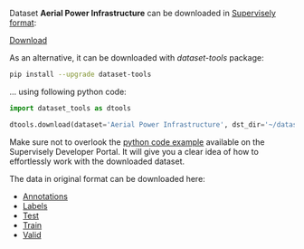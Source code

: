 Dataset **Aerial Power Infrastructure** can be downloaded in [Supervisely format](https://developer.supervisely.com/api-references/supervisely-annotation-json-format):

 [Download](https://assets.supervisely.com/supervisely-supervisely-assets-public/teams_storage/d/e/BG/GtAIR0n1VJs9gp1L3lDHG0khByXahpGBe7A8nTCOH2ejTVh2hWqAeJofzISG5BTNsPiOd4bGPkMCsbLfbfgjrAb4PGckTEIqN02mP49ZuUCkA3J5fAG48ikLRcKx.tar)

As an alternative, it can be downloaded with *dataset-tools* package:
``` bash
pip install --upgrade dataset-tools
```

... using following python code:
``` python
import dataset_tools as dtools

dtools.download(dataset='Aerial Power Infrastructure', dst_dir='~/dataset-ninja/')
```
Make sure not to overlook the [python code example](https://developer.supervisely.com/getting-started/python-sdk-tutorials/iterate-over-a-local-project) available on the Supervisely Developer Portal. It will give you a clear idea of how to effortlessly work with the downloaded dataset.

The data in original format can be downloaded here:

- [Annotations](https://zenodo.org/record/7781388/files/Annotations.zip?download=1)
- [Labels](https://zenodo.org/record/7781388/files/labels.txt?download=1)
- [Test](https://zenodo.org/record/7781388/files/Test.zip?download=1)
- [Train](https://zenodo.org/record/7781388/files/Train.zip?download=1)
- [Valid](https://zenodo.org/record/7781388/files/Valid.zip?download=1)
